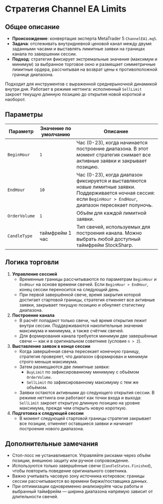 # Стратегия Channel EA Limits

## Общее описание
- **Происхождение**: конвертация эксперта MetaTrader 5 `ChannelEA1.mq5`.
- **Задача**: отслеживать внутридневной ценовой канал между двумя заданными часами и выставлять лимитные заявки на границах канала по завершении сессии.
- **Подход**: стратегия фиксирует экстремальные значения (максимум и минимум) за выбранное торговое окно и размещает симметричные лимитные ордера, рассчитывая на возврат цены к противоположной границе диапазона.

Подходит для инструментов с выраженной среднерыночной динамикой внутри дня. Работает в режиме неттинга: исполненный `SellLimit` закроет текущую длинную позицию до открытия новой короткой и наоборот.

## Параметры
| Параметр | Значение по умолчанию | Описание |
| --- | --- | --- |
| `BeginHour` | `1` | Час (0-23), когда начинается построение диапазона. В этот момент стратегия снимает все активные заявки и закрывает позицию. |
| `EndHour` | `10` | Час (0-23), когда диапазон фиксируется и выставляются новые лимитные заявки. Поддерживается ночная сессия: если `BeginHour > EndHour`, диапазон пересекает полуночь. |
| `OrderVolume` | `1` | Объём для каждой лимитной заявки. |
| `CandleType` | таймфрейм 1 час | Тип свечей, используемых для построения канала. Можно выбрать любой доступный таймфрейм StockSharp. |

## Логика торговли
1. **Управление сессией**
   - Временные границы рассчитываются по параметрам `BeginHour` и `EndHour` на основе времени свечей. Если `BeginHour > EndHour`, конец сессии переносится на следующий день.
   - При первой завершённой свече, время закрытия которой достигает стартовой границы, стратегия отменяет все активные заявки, закрывает текущую позицию и обнуляет статистику диапазона.
2. **Построение канала**
   - В расчёт попадают только свечи, чьё время открытия лежит внутри сессии. Поддерживаются накопительные значения максимума и минимума, а также счётчик свечей.
   - Для формирования канала требуется минимум две завершённые свечи — как и в оригинальном советнике (условие `n > 2`).
3. **Выставление заявок в конце сессии**
   - Когда завершённая свеча пересекает конечную границу, стратегия проверяет, что диапазон сформирован и минимум строго меньше максимума.
   - Затем размещаются две лимитные заявки:
     - `BuyLimit` по зафиксированному минимуму с объёмом `OrderVolume`.
     - `SellLimit` по зафиксированному максимуму с тем же объёмом.
   - Заявки остаются активными до следующего открытия сессии. В режиме неттинга они работают как точки входа и выхода: `SellLimit` закроет открытую длинную позицию на уровне максимума, прежде чем открыть новую короткую.
4. **Подготовка к следующей сессии**
   - В момент следующей стартовой границы стратегия закрывает все позиции, отменяет оставшиеся заявки и начинает построение нового диапазона.

## Дополнительные замечания
- Стоп-лосс не устанавливается. Управляйте рисками через объём позиции, внешнюю защиту или ручное сопровождение.
- Используются только завершённые свечи (`CandleStates.Finished`), чтобы повторить поведение оригинального советника.
- Важно учитывать часовую зону источника котировок: границы сессии рассчитываются во времени биржи/поставщика данных.
- При оптимизации одновременно анализируйте часы работы и выбранный таймфрейм — ширина диапазона напрямую зависит от длительности свечей.
